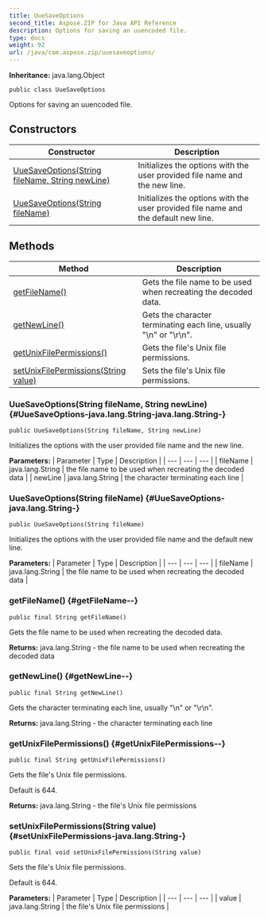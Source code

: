 ```yaml
---
title: UueSaveOptions
second_title: Aspose.ZIP for Java API Reference
description: Options for saving an uuencoded file.
type: docs
weight: 92
url: /java/com.aspose.zip/uuesaveoptions/
---
```


**Inheritance:**
java.lang.Object
```
public class UueSaveOptions
```

Options for saving an uuencoded file.
## Constructors

| Constructor | Description |
| --- | --- |
| [UueSaveOptions(String fileName, String newLine)](#UueSaveOptions-java.lang.String-java.lang.String-) | Initializes the options with the user provided file name and the new line. |
| [UueSaveOptions(String fileName)](#UueSaveOptions-java.lang.String-) | Initializes the options with the user provided file name and the default new line. |
## Methods

| Method | Description |
| --- | --- |
| [getFileName()](#getFileName--) | Gets the file name to be used when recreating the decoded data. |
| [getNewLine()](#getNewLine--) | Gets the character terminating each line, usually "\\n" or "\\r\\n". |
| [getUnixFilePermissions()](#getUnixFilePermissions--) | Gets the file's Unix file permissions. |
| [setUnixFilePermissions(String value)](#setUnixFilePermissions-java.lang.String-) | Sets the file's Unix file permissions. |
### UueSaveOptions(String fileName, String newLine) {#UueSaveOptions-java.lang.String-java.lang.String-}
```
public UueSaveOptions(String fileName, String newLine)
```


Initializes the options with the user provided file name and the new line.

**Parameters:**
| Parameter | Type | Description |
| --- | --- | --- |
| fileName | java.lang.String | the file name to be used when recreating the decoded data |
| newLine | java.lang.String | the character terminating each line |

### UueSaveOptions(String fileName) {#UueSaveOptions-java.lang.String-}
```
public UueSaveOptions(String fileName)
```


Initializes the options with the user provided file name and the default new line.

**Parameters:**
| Parameter | Type | Description |
| --- | --- | --- |
| fileName | java.lang.String | the file name to be used when recreating the decoded data |

### getFileName() {#getFileName--}
```
public final String getFileName()
```


Gets the file name to be used when recreating the decoded data.

**Returns:**
java.lang.String - the file name to be used when recreating the decoded data
### getNewLine() {#getNewLine--}
```
public final String getNewLine()
```


Gets the character terminating each line, usually "\\n" or "\\r\\n".

**Returns:**
java.lang.String - the character terminating each line
### getUnixFilePermissions() {#getUnixFilePermissions--}
```
public final String getUnixFilePermissions()
```


Gets the file's Unix file permissions.

Default is 644.

**Returns:**
java.lang.String - the file's Unix file permissions
### setUnixFilePermissions(String value) {#setUnixFilePermissions-java.lang.String-}
```
public final void setUnixFilePermissions(String value)
```


Sets the file's Unix file permissions.

Default is 644.

**Parameters:**
| Parameter | Type | Description |
| --- | --- | --- |
| value | java.lang.String | the file's Unix file permissions |

